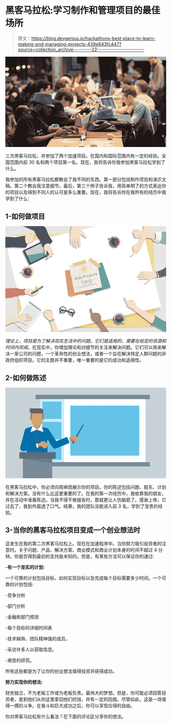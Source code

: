 # 黑客马拉松:学习制作和管理项目的最佳场所

> 原文：<https://blog.devgenius.io/hackathons-best-place-to-learn-making-and-managing-projects-439e643fc447?source=collection_archive---------22----------------------->

![](img/209064900adedc3f37b161ae24cdc1e4.png)

三次黑客马拉松，并参加了两个加速项目。在国内和国际范围内有一定的经验。全国范围内前 30 名和两个项目第一名。现在，我将告诉你我参加黑客马拉松学到了什么。

我参加的所有黑客马拉松都教会了我不同的东西。第一部分包括制作项目和演示文稿。第二个教会我注意细节。最后，第三个例子告诉我，用简单明了的方式表达你的项目以及得到不同人的认可是多么重要。现在，我将告诉你在我所有的经历中我学到了什么:

## **1-如何做项目**

![](img/8f3dca747502e09f43afb18e0413215b.png)

*理论上，项目是为了解决现实生活中的问题。它们是适用的，需要在给定的资源和时间内完成*。在现实中，你增加理论和对细节的关注来解决问题。它们可以用来解决一家公司的问题，一个革命性的创业想法，或者一个旨在解决特定人群问题的非政府组织项目。它的主题并不重要，唯一重要的是它的成功和适用性。

## 2-如何做陈述

![](img/ce26bf8856ece2eaa936c4e22ebe3aea.png)

在黑客马拉松中，你必须向陪审团展示你的项目。你的陈述包括问题、股东、计划和解决方案。没有什么比这更重要的了。在我的第一次经历中，我依靠我的朋友，并在活动中准备陈述。当我不得不做报告时，那就更让人伤脑筋了。感谢上帝，它过去了，我到外面透了口气。结果，我的团队没能进入前 3 名，学到了宝贵的经验。

## 3-当你的黑客马拉松项目变成一个创业想法时

这发生在我的第二次黑客马拉松上。现在在加速程序中。当你努力吸引投资者的注意时。关于问题、产品、解决方案、商业模式和商业计划本身的时间不超过 4 分钟。你是否得到最初的支持是未知的。但是，有某些方法可以保证你的通过:

**-有一个坚实的计划:**

一个可靠的计划包括目标、如何实现目标以及完成每个目标需要多少时间。一个可靠的计划包括:

-竞争分析

-部门分析

-金融和部门预测

-每个目标的详细时间表

-技术娴熟、团队精神强的成员。

-采访许多人以获取信息。

-艰苦的研究。

所有这些都是为了让你的创业想法值得投资并获得成功。

**努力实现你的想法:**

财务独立，不为老板工作或为老板负责。最伟大的梦想。但是，你可能必须回答投资者，直到他们从你这里拿回他们的钱，并有一定的回报。尽管如此，这是一场值得一搏的斗争。在奋斗和巨大成功之后，你可以享受应得的自由。

你对黑客马拉松有什么看法？在下面的评论区分享你的想法。